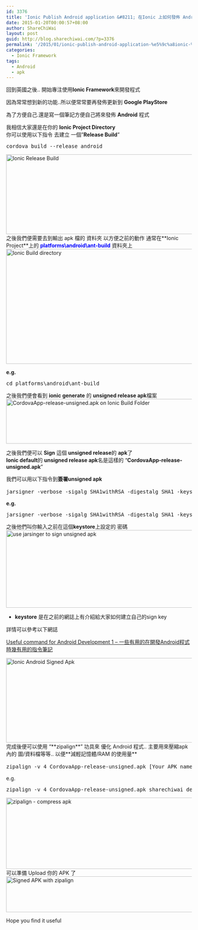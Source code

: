 ```yaml
---
id: 3376
title: 'Ionic Publish Android application &#8211; 在Ionic 上如何發佈 Android 程式'
date: 2015-01-20T00:00:57+08:00
author: ShareChiWai
layout: post
guid: http://blog.sharechiwai.com/?p=3376
permalink: '/2015/01/ionic-publish-android-application-%e5%9c%a8ionic-%e4%b8%8a%e5%a6%82%e4%bd%95%e7%99%bc%e4%bd%88-android-%e7%a8%8b%e5%bc%8f/'
categories:
  - Ionic Framework
tags:
  - Android
  - apk
---
```

回到英國之後.. 開始專注使用**Ionic Framework**來開發程式

因為常常想到新的功能..所以便常常要再發佈更新到 **Google PlayStore**

為了方便自己.還是寫一個筆記方便自己將來發佈 **Android** 程式

我相信大家還是在你的 **Ionic Project Directory**  
你可以使用以下指令 去建立 一個&#8221;**Release Build**&#8221;

<pre>cordova build --release android
</pre>

<img class="alignnone" src="https://i1.wp.com/farm8.static.flickr.com/7423/16337923246_8f781a09f9_z.jpg?resize=625%2C216" alt="Ionic Release Build" width="625" height="216" data-recalc-dims="1" />  
之後我們便需要去到輸出 apk 檔的 資料夾 以方便之前的動作  
通常在**Ionic Project**上的 <span style="color: #0000ff;"><strong>platforms\android\ant-build</strong> </span>資料夾上  
<img class="alignnone" src="https://i0.wp.com/farm8.static.flickr.com/7300/15741445894_140749f340_z.jpg?resize=625%2C311" alt="Ionic Build directory" width="625" height="311" data-recalc-dims="1" /> 

**e.g.**

<pre>cd platforms\android\ant-build
</pre>

之後我們便會看到 **ionic generate** 的 **unsigned release apk**檔案  
<img class="alignnone" src="https://i0.wp.com/farm9.static.flickr.com/8614/16176267738_7b3d9c90eb_z.jpg?resize=617%2C121" alt="CordovaApp-release-unsigned.apk on Ionic Build Folder" width="617" height="121" data-recalc-dims="1" /> 

之後我們便可以 **Sign** 這個 **unsigned release**的 **apk**了  
**Ionic default**的 **unsigned release apk**名是這樣的 &#8220;**CordovaApp-release-unsigned.apk**&#8221;

我們可以用以下指令到**簽署unsigned apk**

<pre>jarsigner -verbose -sigalg SHA1withRSA -digestalg SHA1 -keystore [Full filename and path.keystore / 你的keystore的 路徑和檔案名] CordovaApp-release-unsigned.apk [alias name / 別名] 
</pre>

**e.g.**

<pre>jarsigner -verbose -sigalg SHA1withRSA -digestalg SHA1 -keystore D:\Ionic\SampleProject\keystores\SharechiwaiDemoReleaseKey.keystore CordovaApp-release-unsigned.apk ShareChiWaiDemoReleaseKey 
</pre>

之後他們叫你輸入之前在這個**keystore**上設定的 密碼  
<img class="alignnone" src="https://i1.wp.com/farm9.static.flickr.com/8571/15743917863_edf501d9cd_z.jpg?resize=625%2C210" alt="use jarsinger to sign unsigned apk" width="625" height="210" data-recalc-dims="1" />  
* **keystore** 是在之前的網誌上有介紹給大家如何建立自己的sign key

詳情可以參考以下網誌

<a title="Useful command for Android Development 1 – 一些有用的在開發Android程式時幾有用的指令筆記" href="http://blog.sharechiwai.com/2015/01/useful-command-for-android-development-1-%e4%b8%80%e4%ba%9b%e6%9c%89%e7%94%a8%e7%9a%84%e5%9c%a8%e9%96%8b%e7%99%bcandroid%e7%a8%8b%e5%bc%8f%e6%99%82%e5%b9%be%e6%9c%89%e7%94%a8%e7%9a%84%e6%8c%87/" target="_blank">Useful command for Android Development 1 – 一些有用的在開發Android程式時幾有用的指令筆記</a>

<img class="alignnone" src="https://i0.wp.com/farm9.static.flickr.com/8612/15741445914_aa817e2a88_z.jpg?resize=625%2C229" alt="Ionic Android Signed Apk" width="625" height="229" data-recalc-dims="1" />  
完成後便可以使用 &#8220;**zipalign**&#8221; 功具來 優化 Android 程式.. 主要用來壓縮apk內的 圖/資料檔等等..  
以便**減輕記憶體/RAM 的使用量**

<pre>zipalign -v 4 CordovaApp-release-unsigned.apk [Your APK name / 你想出現的檔案名].apk
</pre>

e.g.

<pre>zipalign -v 4 CordovaApp-release-unsigned.apk sharechiwai_demo.apk
</pre>

<img class="alignnone" src="https://i2.wp.com/farm8.static.flickr.com/7391/15741445924_c85b00cea4_z.jpg?resize=625%2C193" alt="zipalign - compress apk" width="625" height="193" data-recalc-dims="1" />  
可以準備 Upload 你的 APK 了  
<img class="alignnone" src="https://i2.wp.com/farm8.static.flickr.com/7369/16176512630_a484fd2a49_z.jpg?resize=625%2C97" alt="Signed APK with zipalign" width="625" height="97" data-recalc-dims="1" /> 

Hope you find it useful